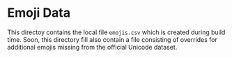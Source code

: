 # Emoji Data

This directoy contains the local file `emojis.csv` which is created during build time.
Soon, this directory fill also contain a file consisting of overrides for additional emojis missing from the official Unicode dataset.
